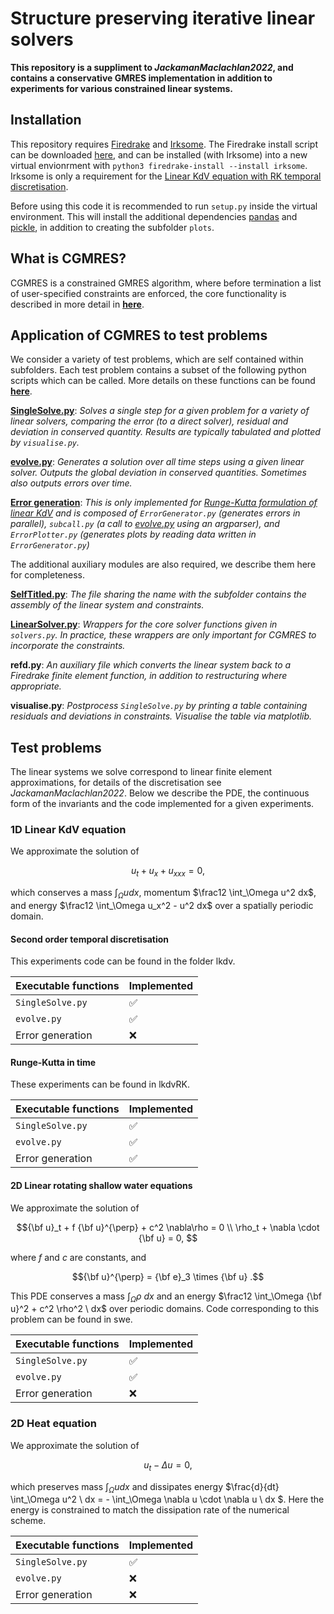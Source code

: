 # Structure preserving iterative linear solvers

**This repository is a suppliment to  _JackamanMaclachlan2022_, and contains a conservative GMRES implementation in addition to experiments for various constrained linear systems.**

## Installation

This repository requires [Firedrake](https://www.firedrakeproject.org/) and [Irksome](https://firedrakeproject.github.io/Irksome). The Firedrake install script can be downloaded [here](https://www.firedrakeproject.org/download.html), and can be installed (with Irksome) into a new virtual envionrment with `python3 firedrake-install --install irksome`. Irksome is only a requirement for the [Linear KdV equation with RK temporal discretisation](#runge-kutta-in-time).

Before using this code it is recommended to run `setup.py` inside the virtual environment. This will install the additional dependencies [pandas](https://pandas.pydata.org) and [pickle](https://docs.python.org/3/library/pickle.html), in addition to creating the subfolder `plots`.

## What is CGMRES?

CGMRES is a constrained GMRES algorithm, where before termination a list of user-specified constraints are enforced, the core functionality is described in more detail in **[here](docs/solvers.md)**. 

## Application of CGMRES to test problems

We consider a variety of test problems, which are self contained within subfolders. Each test problem contains a subset of the following python scripts which can be called. More details on these functions can be found **[here](docs/experiments.md)**.

**[SingleSolve.py](docs/experiments.md#singlesolve.py)**: _Solves a single step for a given problem for a variety of linear solvers, comparing the error (to a direct solver), residual and deviation in conserved quantity. Results are typically tabulated and plotted by `visualise.py`._

**[evolve.py](docs/experiments.md#evolve.py)**: _Generates a solution over all time steps using a given linear solver. Outputs the global deviation in conserved quantities. Sometimes also outputs errors over time._

**[Error generation](docs/experiments.md#error-generation)**: _This is only implemented for [Runge-Kutta formulation of linear KdV](#runge-kutta-in-time) and is composed of `ErrorGenerator.py` (generates errors in parallel), `subcall.py` (a call to [evolve.py](docs/experiments.md#evolve.py) using an argparser), and `ErrorPlotter.py` (generates plots by reading data written in `ErrorGenerator.py`)_

The additional auxiliary modules are also required, we describe them here for completeness. 

**[SelfTitled.py](docs/experiments.md#selftitled.py)**: _The file sharing the name with the subfolder contains the assembly of the linear system and constraints._

**[LinearSolver.py](docs/experiments.md#linearsolver.py)**: _Wrappers for the core solver functions given in `solvers.py`. In practice, these wrappers are only important for CGMRES to incorporate the constraints._

**refd.py**: _An auxiliary file which converts the linear system back to a Firedrake finite element function, in addition to restructuring where appropriate._

**visualise.py**: _Postprocess `SingleSolve.py` by printing a table containing residuals and deviations in constraints. Visualise the table via matplotlib._

## Test problems

The linear systems we solve correspond to linear finite element approximations, for details of the discretisation see _JackamanMaclachlan2022_. Below we describe the PDE, the continuous form of the invariants and the code implemented for a given experiments.

### 1D Linear KdV equation

We approximate the solution of
```math
u_t + u_x + u_{xxx} = 0,
```
which conserves a mass $\int_\Omega u dx$, momentum $\frac12 \int_\Omega u^2 dx$, and energy $\frac12 \int_\Omega u_x^2 - u^2 dx$ over a spatially periodic domain.

#### Second order temporal discretisation

This experiments code can be found in the folder lkdv.

| Executable functions | Implemented        |
| -------------------- | ------------------ |
| `SingleSolve.py`     | :white_check_mark: |
| `evolve.py`          | :white_check_mark: |
| Error generation     | :x:                |

#### Runge-Kutta in time

These experiments can be found in lkdvRK.

| Executable functions | Implemented        |
| -------------------- | ------------------ |
| `SingleSolve.py`     | :white_check_mark: |
| `evolve.py`          | :white_check_mark: |
| Error generation     | :white_check_mark: |

#### 2D Linear rotating shallow water equations

We approximate the solution of 
```math
{\bf u}_t + f {\bf u}^{\perp} + c^2 \nabla\rho = 0 \\
\rho_t + \nabla \cdot {\bf u} = 0, 
```
where $f$ and $c$ are constants, and
```math
{\bf u}^{\perp} = {\bf e}_3 \times {\bf u}
.
```
This PDE conserves a mass $\int_\Omega \rho \ dx$ and an energy $\frac12 \int_\Omega {\bf u}^2 + c^2 \rho^2 \ dx$ over periodic domains. Code corresponding to this problem can be found in swe.

| Executable functions | Implemented        |
| -------------------- | ------------------ |
| `SingleSolve.py`     | :white_check_mark: |
| `evolve.py`          | :white_check_mark: |
| Error generation     | :x:                |

### 2D Heat equation

We approximate the solution of 
```math
u_t - \Delta u = 0
,
```
which preserves mass $\int_\Omega u dx$ and dissipates energy $\frac{d}{dt} \int_\Omega u^2 \ dx = - \int_\Omega \nabla u \cdot \nabla u \ dx $. Here the energy is constrained to match the dissipation rate of the numerical scheme.

| Executable functions | Implemented        |
| -------------------- | ------------------ |
| `SingleSolve.py`     | :white_check_mark: |
| `evolve.py`          | :x:                |
| Error generation     | :x:                |
